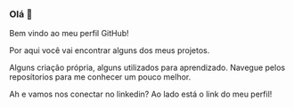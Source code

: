 ### Olá 👋

Bem vindo ao meu perfil GitHub!

Por aqui você vai encontrar alguns dos meus projetos.

Alguns criação própria, alguns utilizados para aprendizado.
Navegue pelos reposítorios para me conhecer um pouco melhor. 

Ah e vamos nos conectar no linkedin? Ao lado está o link do meu perfil!

<!--
**manuferreira2/manuferreira2** is a ✨ _special_ ✨ repository because its `README.md` (this file) appears on your GitHub profile.

Here are some ideas to get you started:

- 🔭 I’m currently working on ...
- 🌱 I’m currently learning ...
- 👯 I’m looking to collaborate on ...
- 🤔 I’m looking for help with ...
- 💬 Ask me about ...
- 📫 How to reach me: ...
- 😄 Pronouns: ...
- ⚡ Fun fact: ...
-->

